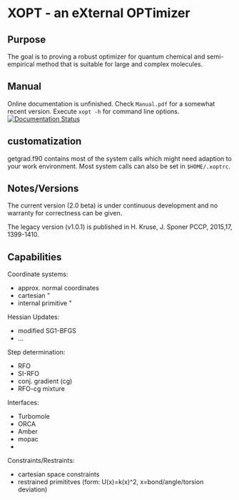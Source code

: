 
# XOPT - an eXternal OPTimizer

## Purpose
The goal is to proving a robust optimizer for quantum chemical and semi-empirical method
that is suitable for large and complex molecules.

## Manual
Online documentation is unfinished. Check `Manual.pdf` for a somewhat recent version. Execute `xopt -h` for command line options.
[![Documentation Status](https://readthedocs.org/projects/xopt/badge/?version=latest)](http://xopt.readthedocs.io/en/latest/?badge=latest)

## customatization
getgrad.f90 contains most of the system calls which might need adaption to your work environment.
Most system calls can also be set in `$HOME/.xoptrc`. 

## Notes/Versions
The current version (2.0 beta) is under continuous development and no warranty for correctness can be given.

The legacy version (v1.0.1) is published in H. Kruse, J. Sponer PCCP, 2015,17, 1399-1410. 

## Capabilities

Coordinate systems:
- approx. normal coordinates
- cartesian "
- internal primitive "

Hessian Updates:
- modified SG1-BFGS
- ...

Step determination:
- RFO
- SI-RFO
- conj. gradient (cg)
- RFO-cg mixture

Interfaces:
- Turbomole
- ORCA
- Amber
- mopac
- 

Constraints/Restraints:
- cartesian space constraints
- restrained primititves (form: U(x)=k(x)^2, x=bond/angle/torsion deviation)





